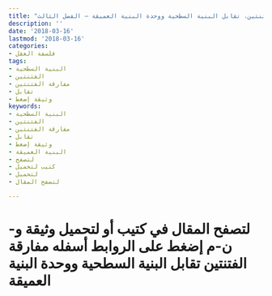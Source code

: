 ```yaml
---
title: "مفارقة الفتنتين، تقابل البنية السطحية ووحدة البنية العميقة – الفصل الثالث"
description: ''
date: '2018-03-16'
lastmod: '2018-03-16'
categories:
- فلسفة العقل
tags:
- البنية السطحية
- الفتنتين
- مفارقة الفتنتين
- تقابل
- وثيقة إضغط
keywords:
- البنية السطحية
- الفتنتين
- مفارقة الفتنتين
- تقابل
- وثيقة إضغط
- البنية العميقة
- لتصفح
- كتيب لتحميل
- لتحميل
- لتصفح المقال

---
```

# **لتصفح المقال في كتيب أو لتحميل وثيقة و-ن-م إضغط على الروابط أسفله** **مفارقة الفتنتين تقابل البنية السطحية ووحدة البنية العميقة**

###